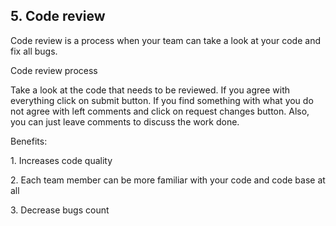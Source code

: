 ## 5. Code review

Code review is a process when your team can take a look at your code and fix all bugs.

Code review process

Take a look at the code that needs to be reviewed. If you agree with everything click on submit button. If you find something with what you do not agree with left comments and click on request changes button. Also, you can just leave comments to discuss the work done.

Benefits:

1\. Increases code quality 

2\. Each team member can be more familiar with your code and code base at all

3\. Decrease bugs count

